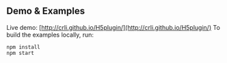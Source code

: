 ## Demo & Examples

Live demo: [http://crli.github.io/H5plugin/](http://crli.github.io/H5plugin/)
To build the examples locally, run:

```
npm install
npm start
```


